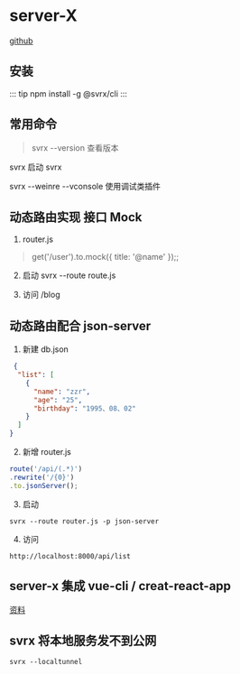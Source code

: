 # server-X

[github](https://github.com/svrxjs/svrx)

## 安装 

::: tip
  npm install -g @svrx/cli
:::

## 常用命令

> svrx --version 查看版本

  svrx 启动 svrx

  svrx --weinre --vconsole 使用调试类插件


## 动态路由实现 接口 Mock


1. router.js

> get('/user').to.mock({ title: '@name' });;

2. 启动 svrx --route route.js

3. 访问 /blog

## 动态路由配合 json-server

1. 新建 db.json

``` json
 {
  "list": [
    {
      "name": "zzr",
      "age": "25",
      "birthday": "1995、08、02"
    }
  ]
}
```

2. 新增 router.js

``` js
route('/api/(.*)')
.rewrite('/{0}')
.to.jsonServer();

```

3. 启动

```
svrx --route router.js -p json-server
```

4. 访问

```
http://localhost:8000/api/list
```

## server-x 集成 vue-cli / creat-react-app

[资料](https://docs.svrx.io/zh/practice/integration.html)

## svrx 将本地服务发不到公网

```
svrx --localtunnel
```